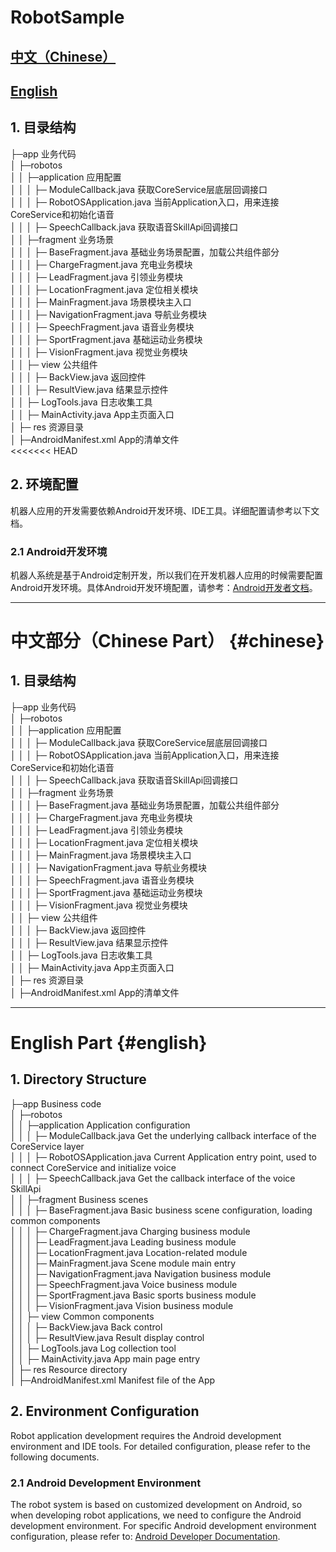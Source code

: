 # RobotSample


## [中文（Chinese）](#chinese)

## [English](#english)

## 1. 目录结构


├─app 业务代码  
│  ├─robotos  
│  │  ├─application 应用配置  
│  │  │	    ├─ ModuleCallback.java 获取CoreService层底层回调接口  
│  │  │     ├─ RobotOSApplication.java 当前Application入口，用来连接CoreService和初始化语音  
│  │  │     ├─ SpeechCallback.java 获取语音SkillApi回调接口  
│  │  ├─fragment 业务场景  
│  │  │     ├─ BaseFragment.java 基础业务场景配置，加载公共组件部分  
│  │  │     ├─ ChargeFragment.java 充电业务模块  
│  │  │     ├─ LeadFragment.java 引领业务模块  
│  │  │     ├─ LocationFragment.java 定位相关模块  
│  │  │     ├─ MainFragment.java 场景模块主入口  
│  │  │     ├─ NavigationFragment.java 导航业务模块  
│  │  │     ├─ SpeechFragment.java 语音业务模块  
│  │  │     ├─ SportFragment.java 基础运动业务模块  
│  │  │     ├─ VisionFragment.java 视觉业务模块  
│  │  ├─ view 公共组件  
│  │  │     ├─ BackView.java 返回控件  
│  │  │     ├─ ResultView.java 结果显示控件  
│  │  ├─ LogTools.java 日志收集工具  
│  │  ├─ MainActivity.java App主页面入口  
│  ├─ res 资源目录  
│  ├─AndroidManifest.xml App的清单文件  
<<<<<<< HEAD

## 2. 环境配置

机器人应用的开发需要依赖Android开发环境、IDE工具。详细配置请参考以下文档。

### 2.1 Android开发环境

机器人系统是基于Android定制开发，所以我们在开发机器人应用的时候需要配置Android开发环境。具体Android开发环境配置，请参考：[Android开发者文档](https://developer.android.com/)。

---

# 中文部分（Chinese Part） {#chinese}

## 1. 目录结构

├─app 业务代码  
│  ├─robotos  
│  │  ├─application 应用配置  
│  │  │	    ├─ ModuleCallback.java 获取CoreService层底层回调接口  
│  │  │     ├─ RobotOSApplication.java 当前Application入口，用来连接CoreService和初始化语音  
│  │  │     ├─ SpeechCallback.java 获取语音SkillApi回调接口  
│  │  ├─fragment 业务场景  
│  │  │     ├─ BaseFragment.java 基础业务场景配置，加载公共组件部分  
│  │  │     ├─ ChargeFragment.java 充电业务模块  
│  │  │     ├─ LeadFragment.java 引领业务模块  
│  │  │     ├─ LocationFragment.java 定位相关模块  
│  │  │     ├─ MainFragment.java 场景模块主入口  
│  │  │     ├─ NavigationFragment.java 导航业务模块  
│  │  │     ├─ SpeechFragment.java 语音业务模块  
│  │  │     ├─ SportFragment.java 基础运动业务模块  
│  │  │     ├─ VisionFragment.java 视觉业务模块  
│  │  ├─ view 公共组件  
│  │  │     ├─ BackView.java 返回控件  
│  │  │     ├─ ResultView.java 结果显示控件  
│  │  ├─ LogTools.java 日志收集工具  
│  │  ├─ MainActivity.java App主页面入口  
│  ├─ res 资源目录  
│  ├─AndroidManifest.xml App的清单文件  

---

# English Part {#english}

## 1. Directory Structure

├─app Business code  
│  ├─robotos  
│  │  ├─application Application configuration  
│  │  │	    ├─ ModuleCallback.java Get the underlying callback interface of the CoreService layer  
│  │  │     ├─ RobotOSApplication.java Current Application entry point, used to connect CoreService and initialize voice  
│  │  │     ├─ SpeechCallback.java Get the callback interface of the voice SkillApi  
│  │  ├─fragment Business scenes  
│  │  │     ├─ BaseFragment.java Basic business scene configuration, loading common components  
│  │  │     ├─ ChargeFragment.java Charging business module  
│  │  │     ├─ LeadFragment.java Leading business module  
│  │  │     ├─ LocationFragment.java Location-related module  
│  │  │     ├─ MainFragment.java Scene module main entry  
│  │  │     ├─ NavigationFragment.java Navigation business module  
│  │  │     ├─ SpeechFragment.java Voice business module  
│  │  │     ├─ SportFragment.java Basic sports business module  
│  │  │     ├─ VisionFragment.java Vision business module  
│  │  ├─ view Common components  
│  │  │     ├─ BackView.java Back control  
│  │  │     ├─ ResultView.java Result display control  
│  │  ├─ LogTools.java Log collection tool  
│  │  ├─ MainActivity.java App main page entry  
│  ├─ res Resource directory  
│  ├─AndroidManifest.xml Manifest file of the App  

## 2. Environment Configuration

Robot application development requires the Android development environment and IDE tools. For detailed configuration, please refer to the following documents.

### 2.1 Android Development Environment

The robot system is based on customized development on Android, so when developing robot applications, we need to configure the Android development environment. For specific Android development environment configuration, please refer to: [Android Developer Documentation](https://developer.android.com/).

